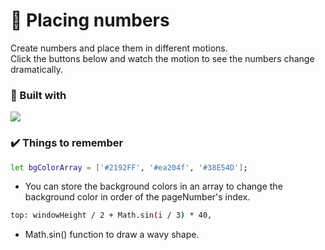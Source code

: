 # 🔢 Placing numbers
Create numbers and place them in different motions. <br />
Click the buttons below and watch the motion to see the numbers change dramatically.

### 🧸 Built with
<img src="https://img.shields.io/badge/green%20sock-88CE02?style=for-the-badge&logo=greensock&logoColor=white">

### ✔️ Things to remember
```sh
let bgColorArray = ['#2192FF', '#ea204f', '#38E54D'];
```
* You can store the background colors in an array to change the background color in order of the pageNumber's index.

```sh
top: windowHeight / 2 + Math.sin(i / 3) * 40,
```
* Math.sin() function to draw a wavy shape.
